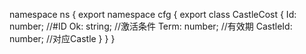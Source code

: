 namespace ns {
	export namespace cfg {
		export class CastleCost {
			Id: number;		//#ID
			Ok: string;		//激活条件
			Term: number;		//有效期
			CastleId: number;		//对应Castle
		}
	}
}